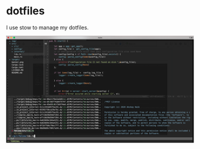 # dotfiles

I use stow to manage my dotfiles.



![A screenshot of the dotfiles setup](screenshot.png)
